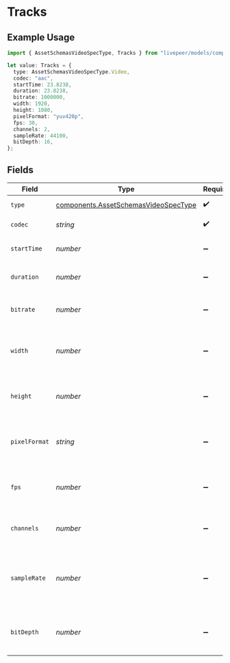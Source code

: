 # Tracks

## Example Usage

```typescript
import { AssetSchemasVideoSpecType, Tracks } from "livepeer/models/components";

let value: Tracks = {
  type: AssetSchemasVideoSpecType.Video,
  codec: "aac",
  startTime: 23.8238,
  duration: 23.8238,
  bitrate: 1000000,
  width: 1920,
  height: 1080,
  pixelFormat: "yuv420p",
  fps: 30,
  channels: 2,
  sampleRate: 44100,
  bitDepth: 16,
};
```

## Fields

| Field                                                                                        | Type                                                                                         | Required                                                                                     | Description                                                                                  | Example                                                                                      |
| -------------------------------------------------------------------------------------------- | -------------------------------------------------------------------------------------------- | -------------------------------------------------------------------------------------------- | -------------------------------------------------------------------------------------------- | -------------------------------------------------------------------------------------------- |
| `type`                                                                                       | [components.AssetSchemasVideoSpecType](../../models/components/assetschemasvideospectype.md) | :heavy_check_mark:                                                                           | type of track                                                                                | video                                                                                        |
| `codec`                                                                                      | *string*                                                                                     | :heavy_check_mark:                                                                           | Codec of the track                                                                           | aac                                                                                          |
| `startTime`                                                                                  | *number*                                                                                     | :heavy_minus_sign:                                                                           | Start time of the track in seconds                                                           | 23.8238                                                                                      |
| `duration`                                                                                   | *number*                                                                                     | :heavy_minus_sign:                                                                           | Duration of the track in seconds                                                             | 23.8238                                                                                      |
| `bitrate`                                                                                    | *number*                                                                                     | :heavy_minus_sign:                                                                           | Bitrate of the track in bits per second                                                      | 1000000                                                                                      |
| `width`                                                                                      | *number*                                                                                     | :heavy_minus_sign:                                                                           | Width of the track - only for video tracks                                                   | 1920                                                                                         |
| `height`                                                                                     | *number*                                                                                     | :heavy_minus_sign:                                                                           | Height of the track - only for video tracks                                                  | 1080                                                                                         |
| `pixelFormat`                                                                                | *string*                                                                                     | :heavy_minus_sign:                                                                           | Pixel format of the track - only for video tracks                                            | yuv420p                                                                                      |
| `fps`                                                                                        | *number*                                                                                     | :heavy_minus_sign:                                                                           | Frame rate of the track - only for video tracks                                              | 30                                                                                           |
| `channels`                                                                                   | *number*                                                                                     | :heavy_minus_sign:                                                                           | Amount of audio channels in the track                                                        | 2                                                                                            |
| `sampleRate`                                                                                 | *number*                                                                                     | :heavy_minus_sign:                                                                           | Sample rate of the track in samples per second - only for<br/>audio tracks<br/>              | 44100                                                                                        |
| `bitDepth`                                                                                   | *number*                                                                                     | :heavy_minus_sign:                                                                           | Bit depth of the track - only for audio tracks                                               | 16                                                                                           |